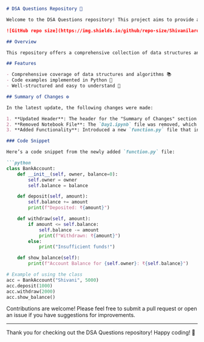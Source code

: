 ```markdown
# DSA Questions Repository 🤖

Welcome to the DSA Questions repository! This project aims to provide a collection of data structures and algorithms questions along with their solutions. This repository contains implementations of various data structures and algorithms in Python. The code is designed to be well-structured and easy to understand, making it a valuable resource for learners and developers alike.

![GitHub repo size](https://img.shields.io/github/repo-size/Shivanilarokar/DSA-Questions-) ![GitHub issues](https://img.shields.io/github/issues/Shivanilarokar/DSA-Questions-) ![GitHub last commit](https://img.shields.io/github/last-commit/Shivanilarokar/DSA-Questions-)

## Overview

This repository offers a comprehensive collection of data structures and algorithms, complete with code examples implemented in Python. Whether you are a beginner or an experienced developer, you will find the content structured and easy to follow.

## Features

- Comprehensive coverage of data structures and algorithms 📚
- Code examples implemented in Python 🐍
- Well-structured and easy to understand 📖

## Summary of Changes ⚙️

In the latest update, the following changes were made:

1. **Updated Header**: The header for the "Summary of Changes" section was enhanced for clarity.
2. **Removed Notebook File**: The `Day1.ipynb` file was removed, which contained initial DSA questions and their explanations.
3. **Added Functionality**: Introduced a new `function.py` file that includes a class for managing a simple bank account. This class provides methods for deposit, withdrawal, and balance display.

### Code Snippet

Here’s a code snippet from the newly added `function.py` file:

```python
class BankAccount:
    def __init__(self, owner, balance=0):
        self.owner = owner
        self.balance = balance

    def deposit(self, amount):
        self.balance += amount
        print(f"Deposited: ₹{amount}")

    def withdraw(self, amount):
        if amount <= self.balance:
            self.balance -= amount
            print(f"Withdrawn: ₹{amount}")
        else:
            print("Insufficient funds!")

    def show_balance(self):
        print(f"Account Balance for {self.owner}: ₹{self.balance}")

# Example of using the class
acc = BankAccount("Shivani", 5000)
acc.deposit(1000)
acc.withdraw(2000)
acc.show_balance()
```

Contributions are welcome! Please feel free to submit a pull request or open an issue if you have suggestions for improvements.

---

Thank you for checking out the DSA Questions repository! Happy coding! 🚀
```